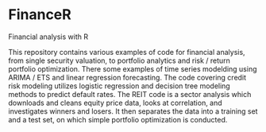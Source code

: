 # FinanceR
Financial analysis with R

This repository contains various examples of code for financial analysis, from single security valuation, to portfolio analytics and risk / return portfolio optimization. There some examples of time series modelding using ARIMA / ETS and linear regression forecasting. The code covering credit risk modeling utilizes logistic regression and decision tree modeling methods to predict default rates. The REIT code is a sector analysis which downloads and cleans equity price data, looks at correlation, and investigates winners and losers. It then separates the data into a training set and a test set, on which simple portfolio optimization is conducted. 

